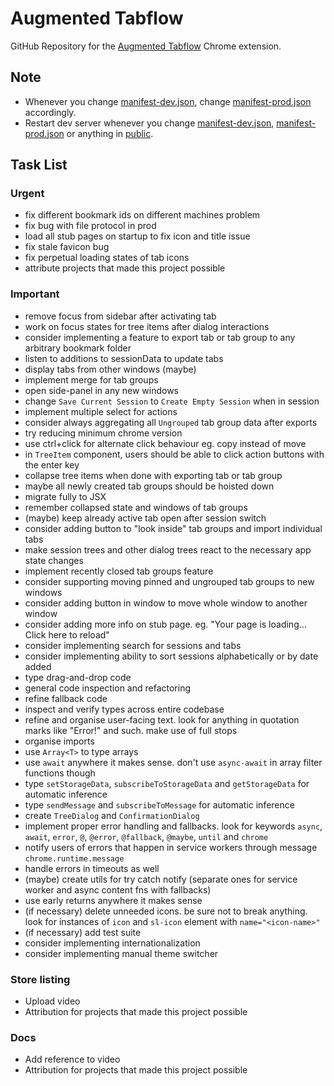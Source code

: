 # Augmented Tabflow

GitHub Repository for the [Augmented Tabflow](https://chromewebstore.google.com/detail/augmented-tabflow/aaopjlakghchpkfolggoiblacllaekho) Chrome extension.

## Note

- Whenever you change [manifest-dev.json](manifest-dev.json), change [manifest-prod.json](manifest-prod.json) accordingly.
- Restart dev server whenever you change [manifest-dev.json](manifest-dev.json), [manifest-prod.json](manifest-prod.json) or anything in [public](public).

## Task List

### Urgent

- fix different bookmark ids on different machines problem
- fix bug with file protocol in prod
- load all stub pages on startup to fix icon and title issue
- fix stale favicon bug
- fix perpetual loading states of tab icons
- attribute projects that made this project possible

### Important

- remove focus from sidebar after activating tab
- work on focus states for tree items after dialog interactions
- consider implementing a feature to export tab or tab group to any arbitrary bookmark folder
- listen to additions to sessionData to update tabs
- display tabs from other windows (maybe)
- implement merge for tab groups
- open side-panel in any new windows
- change `Save Current Session` to `Create Empty Session` when in session
- implement multiple select for actions
- consider always aggregating all `Ungrouped` tab group data after exports
- try reducing minimum chrome version
- use ctrl+click for alternate click behaviour eg. copy instead of move
- in `TreeItem` component, users should be able to click action buttons with the enter key
- collapse tree items when done with exporting tab or tab group
- maybe all newly created tab groups should be hoisted down
- migrate fully to JSX
- remember collapsed state and windows of tab groups
- (maybe) keep already active tab open after session switch
- consider adding button to "look inside" tab groups and import individual tabs
- make session trees and other dialog trees react to the necessary app state changes
- implement recently closed tab groups feature
- consider supporting moving pinned and ungrouped tab groups to new windows
- consider adding button in window to move whole window to another window
- consider adding more info on stub page. eg. "Your page is loading... Click here to reload"
- consider implementing search for sessions and tabs
- consider implementing ability to sort sessions alphabetically or by date added
- type drag-and-drop code
- general code inspection and refactoring
- refine fallback code
- inspect and verify types across entire codebase
- refine and organise user-facing text. look for anything in quotation marks like "Error!" and such. make use of full stops
- organise imports
- use `Array<T>` to type arrays
- use `await` anywhere it makes sense. don't use `async-await` in array filter functions though
- type `setStorageData`, `subscribeToStorageData` and `getStorageData` for automatic inference
- type `sendMessage` and `subscribeToMessage` for automatic inference
- create `TreeDialog` and `ConfirmationDialog`
- implement proper error handling and fallbacks. look for keywords `async`, `await`, `error`, `@`, `@error`, `@fallback`, `@maybe`, `until` and `chrome`
- notify users of errors that happen in service workers through message `chrome.runtime.message`
- handle errors in timeouts as well
- (maybe) create utils for try catch notify (separate ones for service worker and async content fns with fallbacks)
- use early returns anywhere it makes sense
- (if necessary) delete unneeded icons. be sure not to break anything. look for instances of `icon` and `sl-icon` element with `name="<icon-name>"`
- (if necessary) add test suite
- consider implementing internationalization
- consider implementing manual theme switcher

### Store listing

- Upload video
- Attribution for projects that made this project possible

### Docs

- Add reference to video
- Attribution for projects that made this project possible

